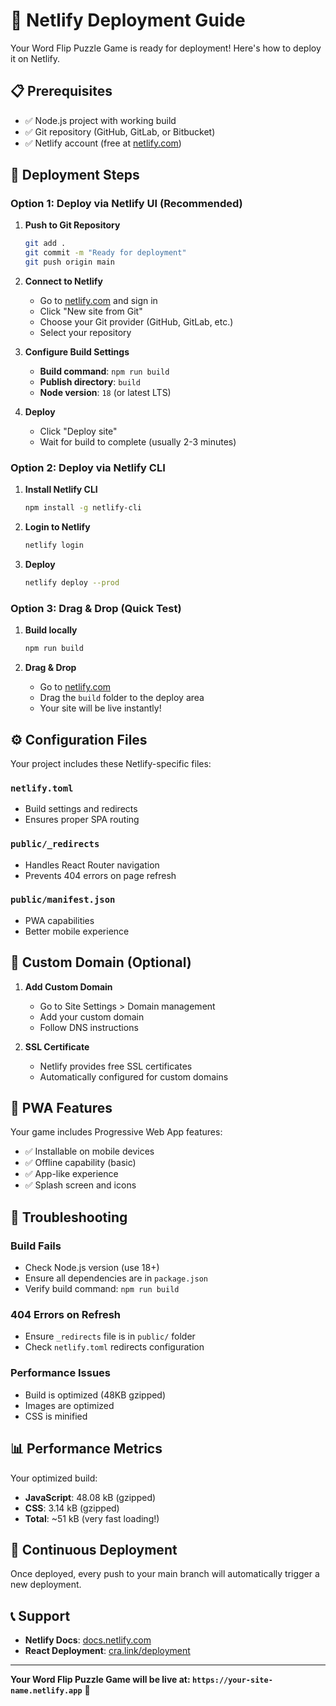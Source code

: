 # 🚀 Netlify Deployment Guide

Your Word Flip Puzzle Game is ready for deployment! Here's how to deploy it on Netlify.

## 📋 Prerequisites

- ✅ Node.js project with working build
- ✅ Git repository (GitHub, GitLab, or Bitbucket)
- ✅ Netlify account (free at [netlify.com](https://netlify.com))

## 🎯 Deployment Steps

### Option 1: Deploy via Netlify UI (Recommended)

1. **Push to Git Repository**
   ```bash
   git add .
   git commit -m "Ready for deployment"
   git push origin main
   ```

2. **Connect to Netlify**
   - Go to [netlify.com](https://netlify.com) and sign in
   - Click "New site from Git"
   - Choose your Git provider (GitHub, GitLab, etc.)
   - Select your repository

3. **Configure Build Settings**
   - **Build command**: `npm run build`
   - **Publish directory**: `build`
   - **Node version**: `18` (or latest LTS)

4. **Deploy**
   - Click "Deploy site"
   - Wait for build to complete (usually 2-3 minutes)

### Option 2: Deploy via Netlify CLI

1. **Install Netlify CLI**
   ```bash
   npm install -g netlify-cli
   ```

2. **Login to Netlify**
   ```bash
   netlify login
   ```

3. **Deploy**
   ```bash
   netlify deploy --prod
   ```

### Option 3: Drag & Drop (Quick Test)

1. **Build locally**
   ```bash
   npm run build
   ```

2. **Drag & Drop**
   - Go to [netlify.com](https://netlify.com)
   - Drag the `build` folder to the deploy area
   - Your site will be live instantly!

## ⚙️ Configuration Files

Your project includes these Netlify-specific files:

### `netlify.toml`
- Build settings and redirects
- Ensures proper SPA routing

### `public/_redirects`
- Handles React Router navigation
- Prevents 404 errors on page refresh

### `public/manifest.json`
- PWA capabilities
- Better mobile experience

## 🔧 Custom Domain (Optional)

1. **Add Custom Domain**
   - Go to Site Settings > Domain management
   - Add your custom domain
   - Follow DNS instructions

2. **SSL Certificate**
   - Netlify provides free SSL certificates
   - Automatically configured for custom domains

## 📱 PWA Features

Your game includes Progressive Web App features:
- ✅ Installable on mobile devices
- ✅ Offline capability (basic)
- ✅ App-like experience
- ✅ Splash screen and icons

## 🚨 Troubleshooting

### Build Fails
- Check Node.js version (use 18+)
- Ensure all dependencies are in `package.json`
- Verify build command: `npm run build`

### 404 Errors on Refresh
- Ensure `_redirects` file is in `public/` folder
- Check `netlify.toml` redirects configuration

### Performance Issues
- Build is optimized (48KB gzipped)
- Images are optimized
- CSS is minified

## 📊 Performance Metrics

Your optimized build:
- **JavaScript**: 48.08 kB (gzipped)
- **CSS**: 3.14 kB (gzipped)
- **Total**: ~51 kB (very fast loading!)

## 🔄 Continuous Deployment

Once deployed, every push to your main branch will automatically trigger a new deployment.

## 📞 Support

- **Netlify Docs**: [docs.netlify.com](https://docs.netlify.com)
- **React Deployment**: [cra.link/deployment](https://cra.link/deployment)

---

**Your Word Flip Puzzle Game will be live at: `https://your-site-name.netlify.app`** 🎉
